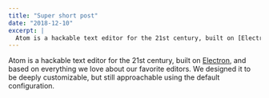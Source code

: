 ```yaml
---
title: "Super short post"
date: "2018-12-10"
excerpt: |
  Atom is a hackable text editor for the 21st century, built on [Electron](https://github.com/atom/electron).
---
```


Atom is a hackable text editor for the 21st century, built on [Electron](https://github.com/atom/electron), and based on everything we love about our favorite editors. We designed it to be deeply customizable, but still approachable using the default configuration.
